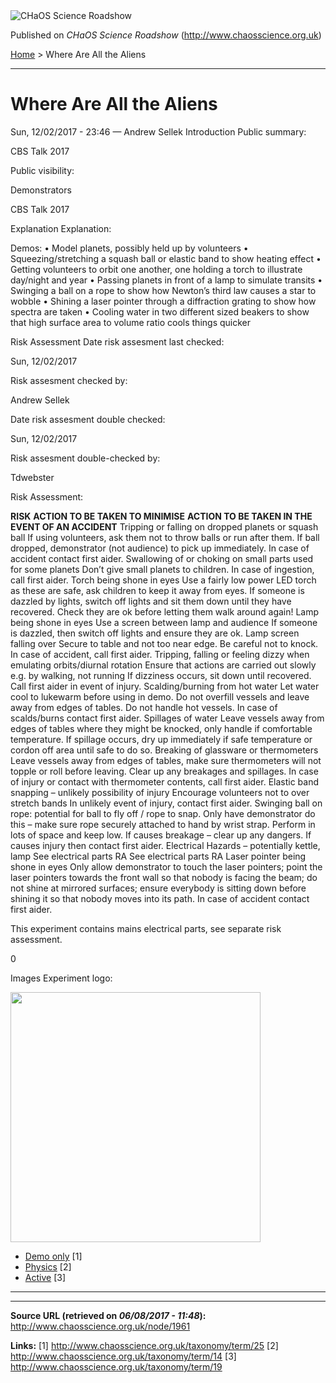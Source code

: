 <img src="http://www.chaosscience.org.uk/sites/default/files/garland_logo.png" alt="CHaOS Science Roadshow" id="logo" class="print-logo" />

Published on *CHaOS Science Roadshow* (<http://www.chaosscience.org.uk>)

[Home](http://www.chaosscience.org.uk/) &gt; Where Are All the Aliens

------------------------------------------------------------------------

Where Are All the Aliens
========================

<span class="submitted">Sun, 12/02/2017 - 23:46 — Andrew Sellek</span>
Introduction
Public summary: 

CBS Talk 2017

Public visibility: 

Demonstrators

CBS Talk 2017

Explanation
Explanation: 

Demos:
• Model planets, possibly held up by volunteers
• Squeezing/stretching a squash ball or elastic band to show heating effect
• Getting volunteers to orbit one another, one holding a torch to illustrate day/night and year
• Passing planets in front of a lamp to simulate transits
• Swinging a ball on a rope to show how Newton’s third law causes a star to wobble
• Shining a laser pointer through a diffraction grating to show how spectra are taken
• Cooling water in two different sized beakers to show that high surface area to volume ratio cools things quicker

Risk Assessment
Date risk assesment last checked: 

<span class="date-display-single">Sun, 12/02/2017</span>

Risk assesment checked by: 

Andrew Sellek

Date risk assesment double checked: 

<span class="date-display-single">Sun, 12/02/2017</span>

Risk assesment double-checked by: 

Tdwebster

Risk Assessment: 

**RISK**
**ACTION TO BE TAKEN TO MINIMISE**
**ACTION TO BE TAKEN IN THE EVENT OF AN ACCIDENT**
Tripping or falling on dropped planets or squash ball
If using volunteers, ask them not to throw balls or run after them.
If ball dropped, demonstrator (not audience) to pick up immediately. In case of accident contact first aider.
Swallowing of or choking on small parts used for some planets
Don’t give small planets to children.
In case of ingestion, call first aider.
Torch being shone in eyes
Use a fairly low power LED torch as these are safe, ask children to keep it away from eyes.
If someone is dazzled by lights, switch off lights and sit them down until they have recovered. Check they are ok before letting them walk around again!
Lamp being shone in eyes
Use a screen between lamp and audience
If someone is dazzled, then switch off lights and ensure they are ok.
Lamp screen falling over
Secure to table and not too near edge. Be careful not to knock.
In case of accident, call first aider.
Tripping, falling or feeling dizzy when emulating orbits/diurnal rotation
Ensure that actions are carried out slowly e.g. by walking, not running
If dizziness occurs, sit down until recovered. Call first aider in event of injury.
Scalding/burning from hot water
Let water cool to lukewarm before using in demo. Do not overfill vessels and leave away from edges of tables. Do not handle hot vessels.
In case of scalds/burns contact first aider.
Spillages of water
Leave vessels away from edges of tables where they might be knocked, only handle if comfortable temperature.
If spillage occurs, dry up immediately if safe temperature or cordon off area until safe to do so.
Breaking of glassware or thermometers
Leave vessels away from edges of tables, make sure thermometers will not topple or roll before leaving.
Clear up any breakages and spillages. In case of injury or contact with thermometer contents, call first aider.
Elastic band snapping – unlikely possibility of injury
Encourage volunteers not to over stretch bands
In unlikely event of injury, contact first aider.
Swinging ball on rope: potential for ball to fly off / rope to snap.
Only have demonstrator do this – make sure rope securely attached to hand by wrist strap. Perform in lots of space and keep low.
If causes breakage – clear up any dangers.
If causes injury then contact first aider.
Electrical Hazards – potentially kettle, lamp
See electrical parts RA
See electrical parts RA
Laser pointer being shone in eyes
Only allow demonstrator to touch the laser pointers; point the laser pointers towards the front wall so that nobody is facing the beam; do not shine at mirrored surfaces; ensure everybody is sitting down before shining it so that nobody moves into its path.
In case of accident contact first aider.

This experiment contains mains electrical parts, see separate risk assessment.

0

Images
Experiment logo: 

<img src="http://www.chaosscience.org.uk/sites/default/files/imagefield_default_images/unknownexpt.png?1321624030" class="imagefield imagefield-field_experiment_logo" width="400" height="400" />

-   [Demo only](http://www.chaosscience.org.uk/taxonomy/term/25 "Demonstration type experiments and lectures, not suitable for assignment for standard events.") <span class="print-footnote">\[1\]</span>
-   [Physics](http://www.chaosscience.org.uk/taxonomy/term/14) <span class="print-footnote">\[2\]</span>
-   [Active](http://www.chaosscience.org.uk/taxonomy/term/19 "Experiment has working equipment at the time of last update, and is available for events.") <span class="print-footnote">\[3\]</span>

****

------------------------------------------------------------------------

**Source URL (retrieved on *06/08/2017 - 11:48*):** <http://www.chaosscience.org.uk/node/1961>

**Links:**
\[1\] http://www.chaosscience.org.uk/taxonomy/term/25
\[2\] http://www.chaosscience.org.uk/taxonomy/term/14
\[3\] http://www.chaosscience.org.uk/taxonomy/term/19

